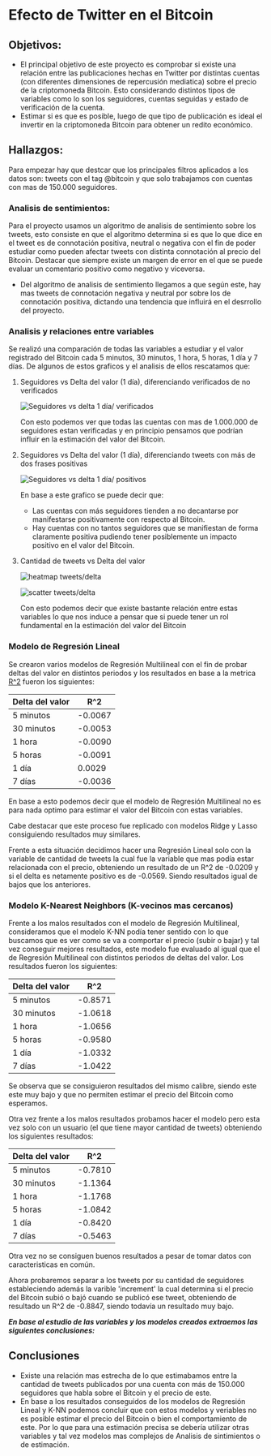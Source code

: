 # Efecto de Twitter en el Bitcoin

## Objetivos:

- El principal objetivo de este proyecto es comprobar si existe una relación entre las publicaciones hechas en Twitter por distintas cuentas (con diferentes dimensiones de repercusión mediatica) sobre el precio de la criptomoneda Bitcoin. Esto considerando distintos tipos de variables como lo son los seguidores, cuentas seguidas y estado de verificación de la cuenta.
- Estimar si es que es posible, luego de que tipo de publicación es ideal el invertir en la criptomoneda Bitcoin para obtener un redito económico.

## Hallazgos:

Para empezar hay que destcar que los principales filtros aplicados a los datos son: tweets con el tag @bitcoin y que solo trabajamos con cuentas con mas de 150.000 seguidores.

### Analisis de sentimientos:

Para el proyecto usamos un algoritmo de analisis de sentimiento sobre los tweets, esto consiste en que el algoritmo determina si es que lo que dice en el tweet es de connotación positiva, neutral o negativa con el fin de poder estudiar como pueden afectar tweets con distinta connotación al precio del Bitcoin. Destacar que siempre existe un margen de error en el que se puede evaluar un comentario positivo como negativo y viceversa.

- Del algoritmo de analisis de sentimiento llegamos a que según este, hay mas tweets de connotación negativa y neutral por sobre los de connotación positiva, dictando una tendencia que influirá en el desrrollo del proyecto.

### Analisis y relaciones entre variables

Se realizó una comparación de todas las variables a estudiar y el valor registrado del Bitcoin cada 5 minutos, 30 minutos, 1 hora, 5 horas, 1 día y 7 días. De algunos de estos graficos y el analisis de ellos rescatamos que:

1. Seguidores vs Delta del valor (1 día), diferenciando verificados de no verificados

   ![Seguidores vs delta 1 día/ verificados](images/followers_1d_verified.png)

   Con esto podemos ver que todas las cuentas con mas de 1.000.000 de seguidores estan verificadas y en principio pensamos que podrían influir en la estimación del valor del Bitcoin.

2. Seguidores vs Delta del valor (1 día), diferenciando tweets con más de dos frases positivas

   ![Seguidores vs delta 1 día/ positivos](images/followers_1d_positive_m2.png)

   En base a este grafico se puede decir que:
   - Las cuentas con más seguidores tienden a no decantarse por manifestarse positivamente con respecto al Bitcoin.
   - Hay cuentas con no tantos seguidores que se manifiestan de forma claramente positiva pudiendo tener posiblemente un impacto positivo en el valor del Bitcoin.

3. Cantidad de tweets vs Delta del valor

   ![heatmap tweets/delta](images/correlations_05.png)
   
   ![scatter tweets/delta](images/tweets_deltaabs.png)
   
   Con esto podemos decir que existe bastante relación entre estas variables lo que nos induce a pensar que si puede tener un rol fundamental en la estimación del valor del Bitcoin

### Modelo de Regresión Lineal

Se crearon varios modelos de Regresión Multilineal con el fin de probar deltas del valor en distintos periodos y los resultados en base a la metrica [R^2](https://sitiobigdata.com/2018/09/03/como-seleccionar-la-metrica-de-evaluacion-correcta-para-los-modelos-de-aprendizaje-automatico-parte-2-metricas-de-regresion/#:~:text=R%C2%B2%20muestra%20qu%C3%A9%20tan%20bien,el%20R%20cuadrado%20ajustado%20disminuir%C3%A1.) fueron los siguientes:

| Delta del valor | R^2     |
|-----------------|---------|
| 5 minutos       | -0.0067 |
| 30 minutos      | -0.0053 |
| 1 hora          | -0.0090 |
| 5 horas         | -0.0091 |
| 1 día           |  0.0029 |
| 7 días          | -0.0036 |

En base a esto podemos decir que el modelo de Regresión Multilineal no es para nada optimo para estimar el valor del Bitcoin con estas variables.

Cabe destacar que este proceso fue replicado con modelos Ridge y Lasso consiguiendo resultados muy similares.

Frente a esta situación decidimos hacer una Regresión Lineal solo con la variable de cantidad de tweets la cual fue la variable que mas podía estar relacionada con el precio, obteniendo un resultado de un R^2 de -0.0209 y si el delta es netamente positivo es de -0.0569. Siendo resultados igual de bajos que los anteriores.

### Modelo K-Nearest Neighbors (K-vecinos mas cercanos)

Frente a los malos resultados con el modelo de Regresión Multilineal, consideramos que el modelo K-NN podía tener sentido con lo que buscamos que es ver como se va a comportar el precio (subir o bajar) y tal vez conseguir mejores resultados, este modelo fue evaluado al igual que el de Regresión Multilineal con distintos periodos de deltas del valor. Los resultados fueron los siguientes:

| Delta del valor | R^2     |
|-----------------|---------|
| 5 minutos       | -0.8571 |
| 30 minutos      | -1.0618 |
| 1 hora          | -1.0656 |
| 5 horas         | -0.9580 |
| 1 día           | -1.0332 |
| 7 días          | -1.0422 |

Se observa que se consiguieron resultados del mismo calibre, siendo este este muy bajo y que no permiten estimar el precio del Bitcoin como esperamos.

Otra vez frente a los malos resultados probamos hacer el modelo pero esta vez solo con un usuario (el que tiene mayor cantidad de tweets) obteniendo los siguientes resultados:

| Delta del valor | R^2     |
|-----------------|---------|
| 5 minutos       | -0.7810 |
| 30 minutos      | -1.1364 |
| 1 hora          | -1.1768 |
| 5 horas         | -1.0842 |
| 1 día           | -0.8420 |
| 7 días          | -0.5463 |

Otra vez no se consiguen buenos resultados a pesar de tomar datos con caracteristicas en común.

Ahora probaremos separar a los tweets por su cantidad de seguidores estableciendo además la varible 'increment' la cual determina si el precio del Bitcoin subió o bajó cuando se publicó ese tweet, obteniendo de resultado un R^2 de -0.8847, siendo todavía un resultado muy bajo.

***En base al estudio de las variables y los modelos creados extraemos las siguientes conclusiones:***

## Conclusiones

- Existe una relación mas estrecha de lo que estimabamos entre la cantidad de tweets publicados por una cuenta con más de 150.000 seguidores que habla sobre el Bitcoin y el precio de este.
- En base a los resultados conseguidos de los modelos de Regresión Lineal y K-NN podemos concluir que con estos modelos y veriables no es posible estimar el precio del Bitcoin o bien el comportamiento de este. Por lo que para una estimación precisa se debería utilizar otras variables y tal vez modelos mas complejos de Analisis de sintimientos o de estimación.
